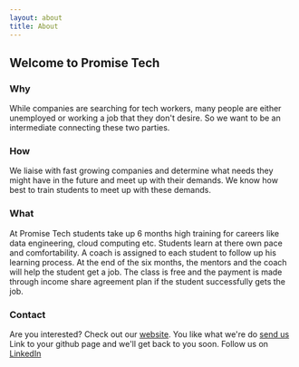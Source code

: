```yaml
---
layout: about
title: About
---
```


## Welcome to Promise Tech

### Why

While companies are searching for tech workers, many people are either unemployed or working a job that they don't desire. So we want to be an intermediate connecting these two parties.


### How

We liaise with fast growing companies and determine what needs they might have in the future and meet up with their demands. We know how best to train students to meet up with these demands. 


### What

At Promise Tech students take up 6 months high training for careers like data engineering, cloud computing etc. Students learn at there own pace and comfortability. A coach is assigned to each student to follow up his learning process.
At the end of the six months, the mentors and the coach will help the student get a job. The class is free and the payment is made through income share agreement plan if the student successfully gets the job.


### Contact 

Are you interested? Check out our [website](http://ezipro.github.io). You like what we're do [send us](https://github.com/ezipro/ezipro.github.io)
Link to your github page and we'll get back to you soon. Follow us on [LinkedIn](https://www.linkedin.com/public-profile)
